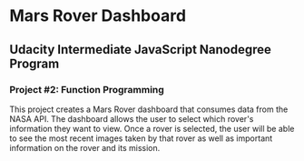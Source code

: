 # Mars Rover Dashboard

## Udacity Intermediate JavaScript Nanodegree Program

### Project #2: Function Programming

This project creates a Mars Rover dashboard that consumes data from the NASA API.  The dashboard allows the user to select which rover's information they want to view.  Once a rover is selected, the user will be able to see the most recent images taken by that rover as well as important information on the rover and its mission.
